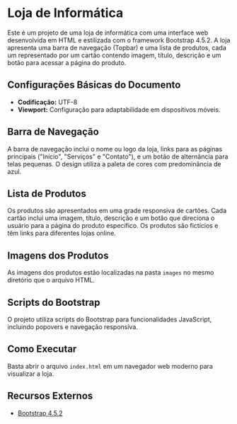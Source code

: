 # Loja de Informática

Este é um projeto de uma loja de informática com uma interface web desenvolvida em HTML e estilizada com o framework Bootstrap 4.5.2. A loja apresenta uma barra de navegação (Topbar) e uma lista de produtos, cada um representado por um cartão contendo imagem, título, descrição e um botão para acessar a página do produto.

## Configurações Básicas do Documento

- **Codificação:** UTF-8
- **Viewport:** Configuração para adaptabilidade em dispositivos móveis.

## Barra de Navegação

A barra de navegação inclui o nome ou logo da loja, links para as páginas principais ("Início", "Serviços" e "Contato"), e um botão de alternância para telas pequenas. O design utiliza a paleta de cores com predominância de azul.

## Lista de Produtos

Os produtos são apresentados em uma grade responsiva de cartões. Cada cartão inclui uma imagem, título, descrição e um botão que direciona o usuário para a página do produto específico. Os produtos são fictícios e têm links para diferentes lojas online.

## Imagens dos Produtos

As imagens dos produtos estão localizadas na pasta `images` no mesmo diretório que o arquivo HTML.

## Scripts do Bootstrap

O projeto utiliza scripts do Bootstrap para funcionalidades JavaScript, incluindo popovers e navegação responsiva.

## Como Executar

Basta abrir o arquivo `index.html` em um navegador web moderno para visualizar a loja.

## Recursos Externos

- [Bootstrap 4.5.2](https://getbootstrap.com/docs/4.5/getting-started/introduction/)
